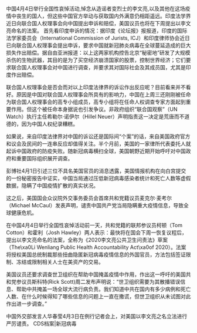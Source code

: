 中国4月4日举行全国性哀悼活动,悼念从造谣者变烈士的李文亮,以及其他在这场疫情中丧生的国人，但这些中国官方举动与获取国内外满意仍相距遥远。印度法学界近日向联合国人权理事会向中国提出申诉和赔偿，美国议员也将在下周提出以李文亮命名的法案。 首先看印度申诉的情况：据印度《论坛报》报报道，印度的国际法学家委员会（International Commission of Jurists, ICJ）和印度律师协会近日已向联合国人权理事会提出申诉，要求中国就新冠肺炎病毒在全球蔓延造成的巨大损失作出赔偿。据自由亚洲报道：以上这两家机构控告北京“秘密地”研发了大规模杀伤的生物武器，其目的是为了买空经济崩溃国家的股票，控制世界经济；它们要求联合国人权理事会对中国进行调查，并要求其对国际社会及其成员国，尤其是印度作出赔偿。

联合国人权理事会是否会而对以上印度法律界的诉讼作出反应呢？目前看来并不看好。原因是中国对联合国人权理事会所具有的影响力，中国在上周三还刚刚被任命为联合国人权理事会的高专小组成员，高专小组将在任命人权调查专家方面起到重要作用。但这个被任命本身据说也引发争议。非政府组织“联合国观察”（UN Watch）执行主任希勒尔·诺伊尔（Hillel Neuer）声明指责这一决定是荒唐而不道德的，因为中国人权纪录糟糕。

如果说，来自印度法律界对中国的诉讼还是国际间“个案”的话，来自美国政府官方和议会及民间的一连串反应却值得关注。半个月前，美国的一家律所代表委托人就起诉中国政府的防疫失败。随新冠病毒横扫全球，美国朝野近期开始呼吁对中国政府和重要国际组织展开调查。

彭博社4月1日引述三位不具名美国官员的消息透露，美国情报机构在向白宫提交的一份秘密报告中证实，中国当局通过压低新冠病毒感染者统计和死亡人数等虚假数据，隐瞒了中国疫情扩散的真实状况。

这之后，美国国会众议院外交事务委员会首席共和党籍议员麦克尔·麦考尔（Michael McCaul）发表声明，谴责中国共产党当局隐瞒重大疫情信息，导致全球健康危机。

在中国4月4日举行全国性哀悼活动前一天，共和党籍的联邦参议员柯顿（Tom Cotton）和霍利（Josh Hawley）两人表示：最快将在国会下周一恢复议程后，提出以李文亮命名的法案，全称为《2020李文亮公共卫生问责法》草案（The\xa0Li Wenliang Public Health Accountability Act\xa0of 2020）。法案将授权美国总统制裁那些扭曲隐匿新冠病毒疫情信息的外国官员，方法包括签证限制、冻结或限制相关人士在美资产的交易。

美国议员还要求调查世卫组织在帮助中国掩盖疫情中作用，作出这一呼吁的美国共和党参议员斯科特(Rick Scott)周二发布声明说：“世卫组织需要为其散播错误信息、帮助中共掩盖一场全球大流行病负责。我们知道中共在国内有多少病例和死亡人数、在什么时候得知了哪些信息的问题上一直在撒谎，但世卫组织从未试图对此作出进一步调查。”

中国外交部发言人华春莹4月3日在例行记者会上，对美国以李文亮之名立法进行严厉谴责。 CDS档案|新冠病毒


